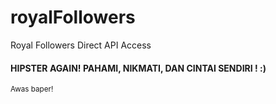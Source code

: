 # royalFollowers
Royal Followers Direct API Access

<h4>HIPSTER AGAIN! PAHAMI, NIKMATI, DAN CINTAI SENDIRI ! :)</h4>
<small>Awas baper!</small>
